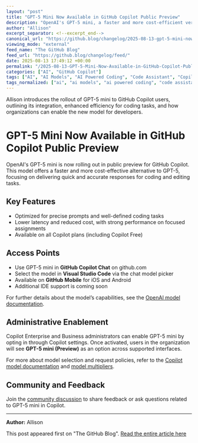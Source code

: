 ```yaml
---
layout: "post"
title: "GPT-5 Mini Now Available in GitHub Copilot Public Preview"
description: "OpenAI's GPT-5 mini, a faster and more cost-efficient version of GPT-5, is now accessible in public preview within GitHub Copilot across all plans. The model brings improved response times and performance for focused coding tasks, integrates with Copilot Chat on multiple platforms, and supports enhanced developer productivity. This update covers access details, administrative enablement, and links to documentation and community feedback channels."
author: "Allison"
excerpt_separator: <!--excerpt_end-->
canonical_url: "https://github.blog/changelog/2025-08-13-gpt-5-mini-now-available-in-github-copilot-in-public-preview"
viewing_mode: "external"
feed_name: "The GitHub Blog"
feed_url: "https://github.blog/changelog/feed/"
date: 2025-08-13 17:49:12 +00:00
permalink: "/2025-08-13-GPT-5-Mini-Now-Available-in-GitHub-Copilot-Public-Preview.html"
categories: ["AI", "GitHub Copilot"]
tags: ["AI", "AI Models", "AI Powered Coding", "Code Assistant", "Copilot Business", "Copilot Chat", "Copilot Enterprise", "Developer Tools", "GitHub Copilot", "GPT 5 Mini", "IDE Integration", "Model Deployment", "News", "OpenAI", "Productivity", "Visual Studio Code"]
tags_normalized: ["ai", "ai models", "ai powered coding", "code assistant", "copilot business", "copilot chat", "copilot enterprise", "developer tools", "github copilot", "gpt 5 mini", "ide integration", "model deployment", "news", "openai", "productivity", "visual studio code"]
---
```


Allison introduces the rollout of GPT-5 mini to GitHub Copilot users, outlining its integration, enhanced efficiency for coding tasks, and how organizations can enable the new model for developers.<!--excerpt_end-->

# GPT-5 Mini Now Available in GitHub Copilot Public Preview

OpenAI's GPT-5 mini is now rolling out in public preview for GitHub Copilot. This model offers a faster and more cost-effective alternative to GPT-5, focusing on delivering quick and accurate responses for coding and editing tasks.

## Key Features

- Optimized for precise prompts and well-defined coding tasks
- Lower latency and reduced cost, with strong performance on focused assignments
- Available on all Copilot plans (including Copilot Free)

## Access Points

- Use GPT-5 mini in **GitHub Copilot Chat** on github.com
- Select the model in **Visual Studio Code** via the chat model picker
- Available on **GitHub Mobile** for iOS and Android
- Additional IDE support is coming soon

For further details about the model’s capabilities, see the [OpenAI model documentation](https://platform.openai.com/docs/models/gpt-5-mini).

## Administrative Enablement

Copilot Enterprise and Business administrators can enable GPT-5 mini by opting in through Copilot settings. Once activated, users in the organization will see **GPT-5 mini (Preview)** as an option across supported interfaces.

For more about model selection and request policies, refer to the [Copilot model documentation](https://docs.github.com/copilot/using-github-copilot/ai-models/choosing-the-right-ai-model-for-your-task) and [model multipliers](https://docs.github.com/copilot/concepts/billing/copilot-requests).

## Community and Feedback

Join the [community discussion](https://github.com/orgs/community/discussions/169565) to share feedback or ask questions related to GPT-5 mini in Copilot.

---

**Author:** Allison

This post appeared first on "The GitHub Blog". [Read the entire article here](https://github.blog/changelog/2025-08-13-gpt-5-mini-now-available-in-github-copilot-in-public-preview)
